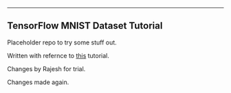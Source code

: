 --------------------------
TensorFlow MNIST Dataset Tutorial
--------------------------

Placeholder repo to try some stuff out.

Written with refernce to [this](https://pythonprogramming.net/tensorflow-deep-neural-network-machine-learning-tutorial/?completed=/tensorflow-introduction-machine-learning-tutorial/) tutorial.

Changes by Rajesh for trial.

Changes made again.
